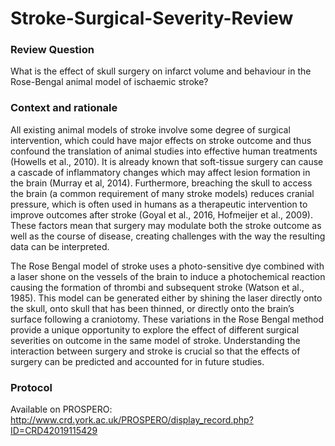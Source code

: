 # Stroke-Surgical-Severity-Review

### Review Question
What is the effect of skull surgery on infarct volume and behaviour in the Rose-Bengal animal model of
ischaemic stroke?

### Context and rationale
All existing animal models of stroke involve some degree of surgical intervention, which could have major
effects on stroke outcome and thus confound the translation of animal studies into effective human
treatments (Howells et al., 2010). It is already known that soft-tissue surgery can cause a cascade of
inflammatory changes which may affect lesion formation in the brain (Murray et al, 2014). Furthermore,
breaching the skull to access the brain (a common requirement of many stroke models) reduces cranial
pressure, which is often used in humans as a therapeutic intervention to improve outcomes after stroke
(Goyal et al., 2016, Hofmeijer et al., 2009). These factors mean that surgery may modulate both the stroke
outcome as well as the course of disease, creating challenges with the way the resulting data can be
interpreted.

The Rose Bengal model of stroke uses a photo-sensitive dye combined with a laser shone on the vessels of
the brain to induce a photochemical reaction causing the formation of thrombi and subsequent stroke
(Watson et al., 1985). This model can be generated either by shining the laser directly onto the skull, onto
skull that has been thinned, or directly onto the brain’s surface following a craniotomy. These variations in
the Rose Bengal method provide a unique opportunity to explore the effect of different surgical severities on
outcome in the same model of stroke. Understanding the interaction between surgery and stroke is crucial so
that the effects of surgery can be predicted and accounted for in future studies.

### Protocol
Available on PROSPERO:
http://www.crd.york.ac.uk/PROSPERO/display_record.php?ID=CRD42019115429
